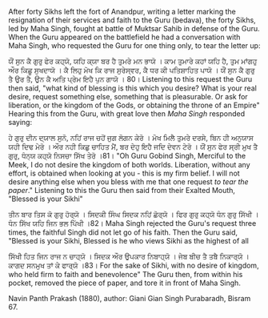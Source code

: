 After forty Sikhs left the fort of Anandpur, writing a letter marking the resignation of their services and faith to the Guru (bedava), the forty Sikhs, led by Maha Singh, fought at battle of Muktsar Sahib in defense of the Guru. When the Guru appeared on the battlefield he had a conversation with Maha Singh, who requested the Guru for one thing only, to tear the letter up:

ਯੌਂ ਸੁਨ ਕੈ ਗੁਰੁ ਫੇਰ ਕਹ੍ਯੋ, ਯਹਿ ਕ੍ਯਾ ਬਰ ਹੈ ਤੁਮਰੇ ਮਨ ਭਾਯੋ ।
ਕਾਮ ਤੁਮਾਰੇ ਕਹਾਂ ਯਹਿ ਹੈ, ਤੁਮ ਮਾਂਗਹੁ ਔਰ ਕਿਛੂ ਸੁਖਦਾਯੋ ।
ਕੈ ਲਿਹੁ ਮੋਖ ਕਿ ਰਾਜ ਸੁਰੇਸ੍ਵਰ, ਕੈ ਧਰ ਕੀ ਪਤਿਸ਼ਾਹਿਤ ਪਾਯੋ ।
ਯੌਂ ਸੁਨ ਕੈ ਗੁਰੁ ਤੈ ਉਰ ਤੈ, ਉਨ ਕੈ ਅਤਿ ਪ੍ਰੇਮ ਇਹੈ ਪੁਨ ਗਾਯੋ । 80।
Listening to this request the Guru then said, "what kind of blessing is this which you desire?
What is your real desire, request something else, something that is pleasurable.
Or ask for liberation, or the kingdom of the Gods, or obtaining the throne of an Empire"
Hearing this from the Guru, with great love then *Maha Singh* responded saying:

ਹੇ ਗੁਰੁ ਦੀਨ ਦ੍ਯਾਲ ਸੁਨੋ, ਨਹਿਂ ਰਾਜ ਚਹੋਂ ਜੁਗ ਲੋਗਨ ਕੇਰੋ ।
ਮੋਖ ਮਿਲੈ ਤੁਮਰੇ ਦਰਸੇ, ਬਿਨ ਹੀ ਅਨੁਯਾਸ ਯਹੀ ਦਿਢ ਮੇਰੋ ।
ਔਰ ਨਹੀ ਕਿਛੁ ਚਾਹਿਤ ਮੈਂ, ਬਰ ਦੇਹੁ ਇਹੈ ਜਦਿ ਦੇਵਨ ਟੇਰੋ ।
ਯੌਂ ਸੁਨ ਫੇਰ ਸ੍ਰੀ ਮੁਖ ਤੈ ਗੁਰੁ, ਧੰਨ੍ਯ ਕਹ੍ਯੋ ਨਿਸਚਾ ਸਿੱਖ ਤੇਰੋ ।81।
"Oh Guru Gobind Singh, Merciful to the Meek, I do not desire the kingdom of both worlds.
Liberation, without any effort, is obtained when looking at you - this is my firm belief. 
I will not desire anything else when you bless with me that one request *to tear the paper*."
Listening to this the Guru then said from their Exalted Mouth, "Blessed is your Sikhi"

ਤੀਨ ਬਾਰ ਤਿਸ ਕੋ ਗੁਰੁ ਹੋਰ੍ਯੋ । ਸਿਦਕੀ ਸਿੰਘ ਸਿਦਕ ਨਹਿਂ ਛੋਰ੍ਯੋ ।
ਫਿਰ ਗੁਰੁ ਕਹ੍ਯੋ ਧੰਨ ਗੁਰੁ ਸਿੱਖੀ । ਧੰਨ ਸਿੱਖ ਯਹਿ ਜਿਨ ਭਲ ਪਿੱਖੀ ।82।
Maha Singh rejected the Guru's request three times, the faithful Singh did not let go of his faith.
Then the Guru said, "Blessed is your Sikhi, Blessed is he who views Sikhi as the highest of all

ਸਿੱਖੀ ਹਿਤ ਜਿਨ ਰਾਜ ਨ ਚਾਹ੍ਯੋ । ਸਿਦਕ ਔਰ ਉਪਕਾਰ ਨਿਬਾਹ੍ਯੋ ।
ਜੇਬ ਬੀਚ ਤੈ ਤਬੈ ਨਿਕਾਰ੍ਯੋ । ਕਾਗਦ ਸਨਮੁਖ ਤਾਂ ਕੇ ਫਾਰ੍ਯੋ ।83।
For the sake of Sikhi, with no desire of kingdom, who held firm to faith and benevolence"
The Guru then, from within his pocket, removed the piece of paper, and tore it in front of Maha Singh. 

Navin Panth Prakash (1880), author: Giani Gian Singh
Purabaradh, Bisram 67. 

